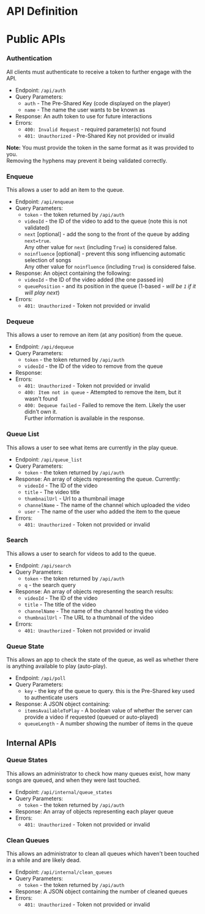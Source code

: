 # API Definition

# Public APIs

### Authentication

All clients must authenticate to receive a token to further engage with the API.

* Endpoint: `/api/auth`
* Query Parameters:
    * `auth` - The Pre-Shared Key (code displayed on the player)
    * `name` - The name the user wants to be known as
* Response: An auth token to use for future interactions
* Errors:
    * `400: Invalid Request` - required parameter(s) not found
    * `401: Unauthorized` - Pre-Shared Key not provided or invalid

**Note:** You must provide the token in the same format as it was provided to you.  
Removing the hyphens may prevent it being validated correctly.

### Enqueue

This allows a user to add an item to the queue.

* Endpoint: `/api/enqueue`
* Query Parameters:
    * `token` - the token returned by `/api/auth`
    * `videoId` - the ID of the video to add to the queue (note this is not validated)
    * `next` \[optional] - add the song to the front of the queue by adding `next=true`.  
    Any other value for `next` (including `True`) is considered false.
    * `noinfluence` \[optional] - prevent this song influencing automatic selection of songs  
    Any other value for `noinfluence` (including `True`) is considered false.
* Response: An object containing the following:
    * `videoId` - the ID of the video added (the one passed in)
    * `queuePosition` - and its position in the queue (1-based - _will be `1` if it will play next_)
* Errors:
    * `401: Unauthorized` - Token not provided or invalid

### Dequeue

This allows a user to remove an item (at any position) from the queue.

* Endpoint: `/api/dequeue`
* Query Parameters:
    * `token` - the token returned by `/api/auth`
    * `videoId` - the ID of the video to remove from the queue
* Response: 
* Errors:
    * `401: Unauthorized` - Token not provided or invalid
    * `400: Item not in queue` - Attempted to remove the item, but it wasn't found
    * `400: Dequeue failed` - Failed to remove the item. Likely the user didn't own it.  
    Further information is available in the response.

### Queue List

This allows a user to see what items are currently in the play queue.

* Endpoint: `/api/queue_list`
* Query Parameters:
    * `token` - the token returned by `/api/auth`
* Response: An array of objects representing the queue. Currently:
    * `videoId` - The ID of the video
    * `title` - The video title
    * `thumbnailUrl` - Url to a thumbnail image
    * `channelName` - The name of the channel which uploaded the video
    * `user` - The name of the user who added the item to the queue
* Errors:
    * `401: Unauthorized` - Token not provided or invalid

### Search

This allows a user to search for videos to add to the queue.

* Endpoint: `/api/search`
* Query Parameters:
    * `token` - the token returned by `/api/auth`
    * `q` - the search query
* Response: An array of objects representing the search results:
    * `videoId` - The ID of the video
    * `title` - The title of the video
    * `channelName` - The name of the channel hosting the video
    * `thumbnailUrl` - The URL to a thumbnail of the video
* Errors:
    * `401: Unauthorized` - Token not provided or invalid

### Queue State

This allows an app to check the state of the queue, as well as whether there is anything available to play (auto-play).

* Endpoint: `/api/poll`
* Query Parameters:
    * `key` - the key of the queue to query. this is the Pre-Shared key used to authenticate users
* Response: A JSON object containing:
    * `itemsAvailableToPlay` - A boolean value of whether the server can provide a video if requested (queued or auto-played)
    * `queueLength` - A number showing the number of items in the queue

## Internal APIs

### Queue States

This allows an administrator to check how many queues exist, how many songs are queued, and when they were last touched.

* Endpoint: `/api/internal/queue_states`
* Query Parameters:
    * `token` - the token returned by `/api/auth`
* Response: An array of objects representing each player queue
* Errors:
    * `401: Unauthorized` - Token not provided or invalid

### Clean Queues

This allows an administrator to clean all queues which haven't been touched in a while and are likely dead.

* Endpoint: `/api/internal/clean_queues`
* Query Parameters:
    * `token` - the token returned by `/api/auth`
* Response: A JSON object containing the number of cleaned queues
* Errors:
    * `401: Unauthorized` - Token not provided or invalid